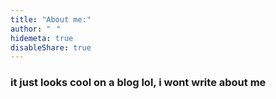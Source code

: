 ```yaml
---
title: "About me:"
author: "⠀"
hidemeta: true
disableShare: true
---
```

### it just looks cool on a blog lol, i wont write about me
